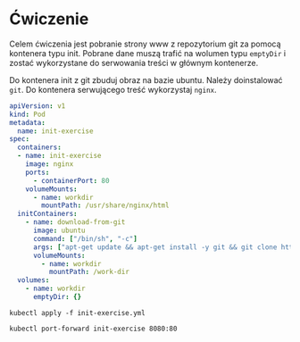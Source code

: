# Ćwiczenie

Celem ćwiczenia jest pobranie strony www z repozytorium git za pomocą kontenera typu init. Pobrane dane muszą trafić na wolumen typu `emptyDir` i zostać wykorzystane do serwowania treści w głównym kontenerze.

Do kontenera init z git zbuduj obraz na bazie ubuntu. Należy doinstalować `git`.
Do kontenera serwującego treść wykorzystaj `nginx`.

```yml
apiVersion: v1
kind: Pod
metadata:
  name: init-exercise
spec:
  containers:
  - name: init-exercise
    image: nginx
    ports:
      - containerPort: 80
    volumeMounts:
      - name: workdir
        mountPath: /usr/share/nginx/html
  initContainers:
    - name: download-from-git
      image: ubuntu
      command: ["/bin/sh", "-c"]
      args: ["apt-get update && apt-get install -y git && git clone https://github.com/PoznajKubernetes/poznajkubernetes.github.io /work-dir"]
      volumeMounts:
        - name: workdir
          mountPath: /work-dir
  volumes:
    - name: workdir
      emptyDir: {}
```

```
kubectl apply -f init-exercise.yml
```

```
kubectl port-forward init-exercise 8080:80
```